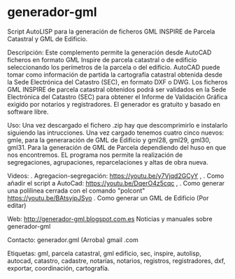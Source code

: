 # generador-gml
Script AutoLISP para la generación de ficheros GML INSPIRE de Parcela Catastral y GML de Edificio.

Descripción: Este complemento permite la generación  desde AutoCAD ficheros en formato GML Inspire de parcela catastral o de edificio seleccionando los perímetros de la parcela o del edificio. AutoCAD puede tomar como información de partida la cartografía catastral obtenida desde la Sede Electrónica del Catastro (SEC), en formato DXF o DWG. Los ficheros GML INSPIRE de parcela catastral obtenidos podrá ser validados en la Sede Electrónica del Catastro (SEC) para obtener el Informe de Validación Gráfica exigido por notarios y registradores. El generador es gratuito y basado en software libre. 

Uso: Una vez descargado el fichero .zip hay que descomprimirlo e instalarlo siguiendo las intrucciones.
Una vez cargado tenemos cuatro cinco nuevos: gmle, para la generaración de GML de Edificio y gml28, gml29, gml30, gml31. Para la generación de GML de Parcela dependiendo del huso en que nos encontremos. EL programa nos permite la realización de segregaciones, agrupaciones, reparcelaciones y altas de obra nueva.

Videos: 
  . Agregacion-segregación: https://youtu.be/y7Vjqd2GCyY , 
  . Como añadir el script a AutoCad: https://youtu.be/DqerO4z5cqc , 
  . Como generar una polilinea cerrada con el comando "polcont" https://youtu.be/BAtsyjpJSyo
  . Como generar un GML de Edificio (Por editar)

Web: http://generador-gml.blogspot.com.es Noticias y manuales sobre generador-gml

Contacto: generador.gml (Arroba) gmail .com

Etiquetas: gml, parcela catastral, gml edificio, sec, inspire, autolisp, autocad, catastro, cadastre, notarías, notarios, registros, registradores, dxf, exportar, coordinación, cartografía.

